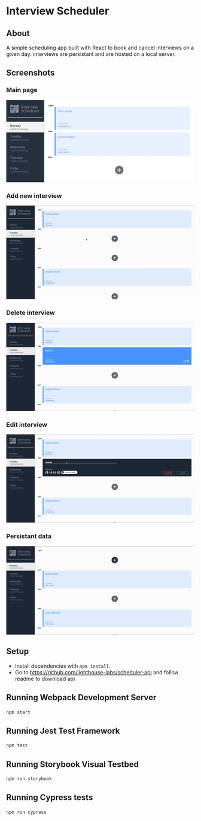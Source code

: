 # Interview Scheduler

## About

A simple scheduling app built with React to book and cancel interviews on a given day.
interviews are persistant and are hosted on a local server.

## Screenshots

### Main page

![Main page](https://github.com/Jimmy-b36/scheduler/blob/master/public/docs/Main-page.png)

### Add new interview

![Add new interview](https://github.com/Jimmy-b36/scheduler/blob/master/public/docs/add-new-interview.gif)

### Delete interview

![Delete Interview](https://github.com/Jimmy-b36/scheduler/blob/master/public/docs/delete-interview.gif)

### Edit interview

![Edit Interview](https://github.com/Jimmy-b36/scheduler/blob/master/public/docs/edit-interview.gif)

### Persistant data

![Show persistance](https://github.com/Jimmy-b36/scheduler/blob/master/public/docs/show-persistance.gif)

## Setup

- Install dependencies with `npm install`.
- Go to <https://github.com/lighthouse-labs/scheduler-api> and follow readme to download api

## Running Webpack Development Server

```sh
npm start
```

## Running Jest Test Framework

```sh
npm test
```

## Running Storybook Visual Testbed

```sh
npm run storybook
```

## Running Cypress tests

```sh
npm run cypress
```
